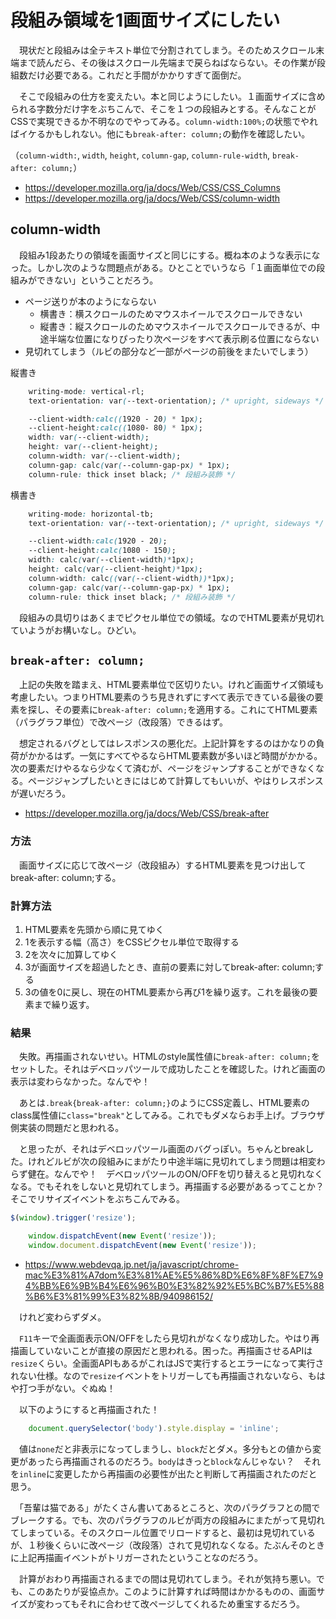 # 段組み領域を1画面サイズにしたい

　現状だと段組みは全テキスト単位で分割されてしまう。そのためスクロール末端まで読んだら、その後はスクロール先端まで戻らねばならない。その作業が段組数だけ必要である。これだと手間がかかりすぎて面倒だ。

　そこで段組みの仕方を変えたい。本と同じようにしたい。１画面サイズに含められる字数分だけ字をぶちこんで、そこを１つの段組みとする。そんなことがCSSで実現できるか不明なのでやってみる。`column-width:100%;`の状態でやればイケるかもしれない。他にも`break-after: column;`の動作を確認したい。

（`column-width:`, `width`, `height`, `column-gap`, `column-rule-width`, `break-after: column;`）

* https://developer.mozilla.org/ja/docs/Web/CSS/CSS_Columns
* https://developer.mozilla.org/ja/docs/Web/CSS/column-width

## column-width

　段組み1段あたりの領域を画面サイズと同じにする。概ね本のような表示になった。しかし次のような問題点がある。ひとことでいうなら「１画面単位での段組みができない」ということだろう。

* ページ送りが本のようにならない
    * 横書き：横スクロールのためマウスホイールでスクロールできない
    * 縦書き：縦スクロールのためマウスホイールでスクロールできるが、中途半端な位置になりぴったり次ページをすべて表示刷る位置にならない
* 見切れてしまう（ルビの部分など一部がページの前後をまたいでしまう）

縦書き
```css
    writing-mode: vertical-rl;
    text-orientation: var(--text-orientation); /* upright, sideways */

    --client-width:calc((1920 - 20) * 1px);
    --client-height:calc((1080- 80) * 1px);
    width: var(--client-width);
    height: var(--client-height);
    column-width: var(--client-width);
    column-gap: calc(var(--column-gap-px) * 1px);
    column-rule: thick inset black; /* 段組み装飾 */
```

横書き
```css
    writing-mode: horizontal-tb;
    text-orientation: var(--text-orientation); /* upright, sideways */

    --client-width:calc(1920 - 20);
    --client-height:calc(1080 - 150);
    width: calc(var(--client-width)*1px);
    height: calc(var(--client-height)*1px);
    column-width: calc((var(--client-width))*1px);
    column-gap: calc(var(--column-gap-px) * 1px);
    column-rule: thick inset black; /* 段組み装飾 */
```

　段組みの具切りはあくまでピクセル単位での領域。なのでHTML要素が見切れていようがお構いなし。ひどい。

## `break-after: column;`

　上記の失敗を踏まえ、HTML要素単位で区切りたい。けれど画面サイズ領域も考慮したい。つまりHTML要素のうち見きれずにすべて表示できている最後の要素を探し、その要素に`break-after: column;`を適用する。これにてHTML要素（パラグラフ単位）で改ページ（改段落）できるはず。

　想定されるバグとしてはレスポンスの悪化だ。上記計算をするのはかなりの負荷がかかるはず。一気にすべてやるならHTML要素数が多いほど時間がかかる。次の要素だけやるなら少なくて済むが、ページをジャンプすることができなくなる。ページジャンプしたいときにはじめて計算してもいいが、やはりレスポンスが遅いだろう。

* https://developer.mozilla.org/ja/docs/Web/CSS/break-after

### 方法

　画面サイズに応じて改ページ（改段組み）するHTML要素を見つけ出してbreak-after: column;する。

### 計算方法

1. HTML要素を先頭から順に見てゆく
2. 1を表示する幅（高さ）をCSSピクセル単位で取得する
3. 2を次々に加算してゆく
4. 3が画面サイズを超過したとき、直前の要素に対してbreak-after: column;する
5. 3の値を0に戻し、現在のHTML要素から再び1を繰り返す。これを最後の要素まで繰り返す。

### 結果

　失敗。再描画されないせい。HTMLのstyle属性値に`break-after: column;`をセットした。それはデベロッパツールで成功したことを確認した。けれど画面の表示は変わらなかった。なんでや！

　あとは`.break{break-after: column;}`のようにCSS定義し、HTML要素のclass属性値に`class="break"`としてみる。これでもダメならお手上げ。ブラウザ側実装の問題だと思われる。

　と思ったが、それはデベロッパツール画面のバグっぽい。ちゃんとbreakした。けれどルビが次の段組みにまがたり中途半端に見切れてしまう問題は相変わらず健在。なんでや！　デベロッパツールのON/OFFを切り替えると見切れなくなる。でもそれをしないと見切れてしまう。再描画する必要があるってことか？　そこでリサイズイベントをぶちこんでみる。


```javascript
$(window).trigger('resize');
```
```javascript
    window.dispatchEvent(new Event('resize'));
    window.document.dispatchEvent(new Event('resize'));
```

* https://www.webdevqa.jp.net/ja/javascript/chrome-mac%E3%81%A7dom%E3%81%AE%E5%86%8D%E6%8F%8F%E7%94%BB%E6%9B%B4%E6%96%B0%E3%82%92%E5%BC%B7%E5%88%B6%E3%81%99%E3%82%8B/940986152/

　けれど変わらずダメ。

　`F11`キーで全画面表示ON/OFFをしたら見切れがなくなり成功した。やはり再描画していないことが直接の原因だと思われる。困った。再描画させるAPIは`resize`くらい。全画面APIもあるがこれはJSで実行するとエラーになって実行されない仕様。なので`resize`イベントをトリガーしても再描画されないなら、もはや打つ手がない。ぐぬぬ！

　以下のようにすると再描画された！

```javascript
    document.querySelector('body').style.display = 'inline';
```

　値は`none`だと非表示になってしまうし、`block`だとダメ。多分もとの値から変更があったら再描画されるのだろう。`body`はきっと`block`なんじゃない？　それを`inline`に変更したから再描画の必要性が出たと判断して再描画されたのだと思う。

　「吾輩は猫である」がたくさん書いてあるところと、次のパラグラフとの間でブレークする。でも、次のパラグラフのルビが両方の段組みにまたがって見切れてしまっている。そのスクロール位置でリロードすると、最初は見切れているが、１秒後くらいに改ページ（改段落）されて見切れなくなる。たぶんそのときに上記再描画イベントがトリガーされたということなのだろう。

　計算がおわり再描画されるまでの間は見切れてしまう。それが気持ち悪い。でも、このあたりが妥協点か。このように計算すれば時間はかかるものの、画面サイズが変わってもそれに合わせて改ページしてくれるため重宝するだろう。

